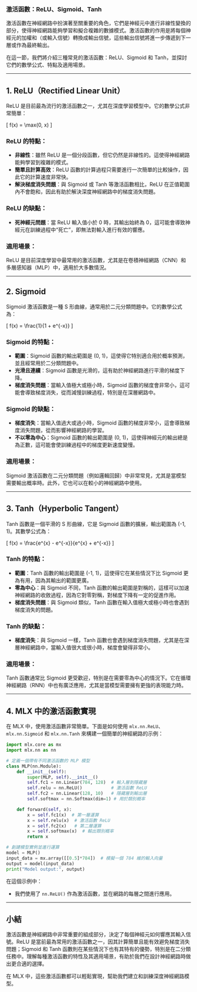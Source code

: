 ### **激活函數：ReLU、Sigmoid、Tanh**

激活函數在神經網路中扮演著至關重要的角色，它們是神經元中進行非線性變換的部分，使得神經網路能夠學習和擬合複雜的數據模式。激活函數的作用是將每個神經元的加權和（或輸入信號）轉換成輸出信號，這些輸出信號將進一步傳遞到下一層或作為最終輸出。

在這一節，我們將介紹三種常見的激活函數：ReLU、Sigmoid 和 Tanh，並探討它們的數學公式、特點及適用場景。

---

## **1. ReLU（Rectified Linear Unit）**

ReLU 是目前最為流行的激活函數之一，尤其在深度學習模型中。它的數學公式非常簡單：

\[
f(x) = \max(0, x)
\]

### **ReLU 的特點**：
- **非線性**：雖然 ReLU 是一個分段函數，但它仍然是非線性的。這使得神經網路能夠學習到複雜的模式。
- **簡單且計算高效**：ReLU 函數的計算過程只需要進行一次簡單的比較操作，因此它的計算速度非常快。
- **解決梯度消失問題**：與 Sigmoid 或 Tanh 等激活函數相比，ReLU 在正值範圍內不會飽和，因此有助於解決深度神經網路中的梯度消失問題。

### **ReLU 的缺點**：
- **死神經元問題**：當 ReLU 輸入值小於 0 時，其輸出始終為 0，這可能會導致神經元在訓練過程中“死亡”，即無法對輸入進行有效的響應。
  
### **適用場景**：
ReLU 是目前深度學習中最常用的激活函數，尤其是在卷積神經網路（CNN）和多層感知器（MLP）中，適用於大多數情況。

---

## **2. Sigmoid**

Sigmoid 激活函數是一種 S 形曲線，通常用於二元分類問題中。它的數學公式為：

\[
f(x) = \frac{1}{1 + e^{-x}}
\]

### **Sigmoid 的特點**：
- **範圍**：Sigmoid 函數的輸出範圍是 (0, 1)，這使得它特別適合用於概率預測，並且經常用於二分類問題中。
- **光滑且連續**：Sigmoid 函數是光滑的，這有助於神經網路進行平滑的梯度下降。
- **梯度消失問題**：當輸入值極大或極小時，Sigmoid 函數的梯度會非常小，這可能會導致梯度消失，從而減慢訓練過程，特別是在深層網路中。

### **Sigmoid 的缺點**：
- **梯度消失**：當輸入值過大或過小時，Sigmoid 函數的梯度非常小，這會導致梯度消失問題，從而影響神經網路的學習。
- **不以零為中心**：Sigmoid 函數的輸出範圍是 (0, 1)，這使得神經元的輸出總是為正數，這可能會使訓練過程中的梯度更新速度變慢。

### **適用場景**：
Sigmoid 激活函數在二元分類問題（例如邏輯回歸）中非常常見，尤其是當模型需要輸出概率時。此外，它也可以在較小的神經網路中使用。

---

## **3. Tanh（Hyperbolic Tangent）**

Tanh 函數是一個平滑的 S 形曲線，它是 Sigmoid 函數的擴展，輸出範圍為 (-1, 1)。其數學公式為：

\[
f(x) = \frac{e^{x} - e^{-x}}{e^{x} + e^{-x}}
\]

### **Tanh 的特點**：
- **範圍**：Tanh 函數的輸出範圍是 (-1, 1)，這使得它在某些情況下比 Sigmoid 更為有用，因為其輸出的範圍更廣。
- **零為中心**：與 Sigmoid 不同，Tanh 函數的輸出範圍是對稱的，這樣可以加速神經網路的收斂過程，因為它對零對稱，對梯度下降有一定的促進作用。
- **梯度消失問題**：與 Sigmoid 類似，Tanh 函數在輸入值極大或極小時也會遇到梯度消失的問題。

### **Tanh 的缺點**：
- **梯度消失**：與 Sigmoid 一樣，Tanh 函數也會遇到梯度消失問題，尤其是在深層神經網路中，當輸入值很大或很小時，梯度會變得非常小。

### **適用場景**：
Tanh 函數通常比 Sigmoid 更受歡迎，特別是在需要零為中心的情況下。它在循環神經網路（RNN）中也有廣泛應用，尤其是當模型需要擁有更強的表現能力時。

---

## **4. MLX 中的激活函數實現**

在 MLX 中，使用激活函數非常簡單。下面是如何使用 `mlx.nn.ReLU`、`mlx.nn.Sigmoid` 和 `mlx.nn.Tanh` 來構建一個簡單的神經網路的示例：

```python
import mlx.core as mx
import mlx.nn as nn

# 定義一個帶有不同激活函數的 MLP 模型
class MLP(nn.Module):
    def __init__(self):
        super(MLP, self).__init__()
        self.fc1 = nn.Linear(784, 128)  # 輸入層到隱藏層
        self.relu = nn.ReLU()           # 激活函數 ReLU
        self.fc2 = nn.Linear(128, 10)   # 隱藏層到輸出層
        self.softmax = nn.Softmax(dim=1) # 用於類別概率

    def forward(self, x):
        x = self.fc1(x)  # 第一層運算
        x = self.relu(x)  # 激活函數 ReLU
        x = self.fc2(x)   # 第二層運算
        x = self.softmax(x)  # 輸出類別概率
        return x

# 創建模型實例並進行運算
model = MLP()
input_data = mx.array([[0.5]*784])  # 模擬一個 784 維的輸入向量
output = model(input_data)
print("Model output:", output)
```

在這個示例中：
- 我們使用了 `nn.ReLU()` 作為激活函數，並在網路的每層之間進行應用。

---

## **小結**

激活函數是神經網路中非常重要的組成部分，決定了每個神經元如何響應其輸入信號。ReLU 是當前最為常用的激活函數之一，因其計算簡單且能有效避免梯度消失問題；Sigmoid 和 Tanh 函數則在某些情況下也有其特有的優勢，特別是在二分類任務中。理解每種激活函數的特性及其適用場景，有助於我們在設計神經網路時做出更合適的選擇。

在 MLX 中，這些激活函數都可以輕鬆實現，幫助我們建立和訓練深度神經網路模型。
